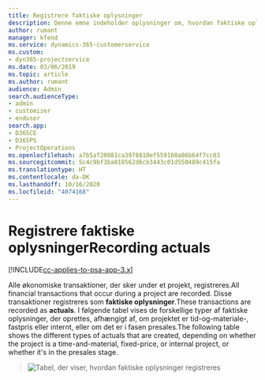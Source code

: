 ```yaml
---
title: Registrere faktiske oplysninger
description: Denne emne indeholder oplysninger om, hvordan faktiske oplysninger registreres.
author: rumant
manager: kfend
ms.service: dynamics-365-customerservice
ms.custom:
- dyn365-projectservice
ms.date: 03/06/2019
ms.topic: article
ms.author: rumant
audience: Admin
search.audienceType:
- admin
- customizer
- enduser
search.app:
- D365CE
- D365PS
- ProjectOperations
ms.openlocfilehash: a7b5af20081ca3978810ef559160a86b64f7cc03
ms.sourcegitcommit: 5c4c9bf3ba018562d6cb3443c01d550489c415fa
ms.translationtype: HT
ms.contentlocale: da-DK
ms.lasthandoff: 10/16/2020
ms.locfileid: "4074168"
---
```

# <a name="recording-actuals"></a><span data-ttu-id="12e3d-103">Registrere faktiske oplysninger</span><span class="sxs-lookup"><span data-stu-id="12e3d-103">Recording actuals</span></span> 

[!INCLUDE[cc-applies-to-psa-app-3.x](../includes/cc-applies-to-psa-app-3x.md)]

<span data-ttu-id="12e3d-104">Alle økonomiske transaktioner, der sker under et projekt, registreres.</span><span class="sxs-lookup"><span data-stu-id="12e3d-104">All financial transactions that occur during a project are recorded.</span></span> <span data-ttu-id="12e3d-105">Disse transaktioner registreres som **faktiske oplysninger**.</span><span class="sxs-lookup"><span data-stu-id="12e3d-105">These transactions are recorded as **actuals**.</span></span> <span data-ttu-id="12e3d-106">I følgende tabel vises de forskellige typer af faktiske oplysninger, der oprettes, afhængigt af, om projektet er tid-og-materiale-, fastpris eller internt, eller om det er i fasen presales.</span><span class="sxs-lookup"><span data-stu-id="12e3d-106">The following table shows the different types of actuals that are created, depending on whether the project is a time-and-material, fixed-price, or internal project, or whether it's in the presales stage.</span></span>

> ![Tabel, der viser, hvordan faktiske oplysninger registreres](media/advanced-table2.png)
